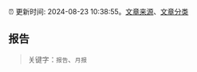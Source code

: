 :alarm_clock: 更新时间: 2024-08-23 10:38:55。[文章来源](/README.md)、[文章分类](/TAGS.md)

## 报告


> 关键字：`报告`、`月报`



